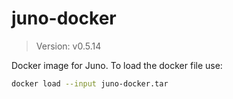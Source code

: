 # juno-docker

> Version: v0.5.14

Docker image for Juno. To load the docker file use:

```bash
docker load --input juno-docker.tar
```
